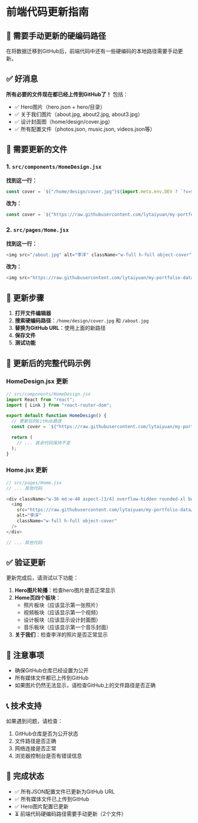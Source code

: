 # 前端代码更新指南

## 🎯 需要手动更新的硬编码路径

在将数据迁移到GitHub后，前端代码中还有一些硬编码的本地路径需要手动更新。

## ✅ 好消息

**所有必要的文件现在都已经上传到GitHub了！** 包括：
- ✅ Hero图片（hero.json + hero/目录）
- ✅ 关于我们图片（about.jpg, about2.jpg, about3.jpg）
- ✅ 设计封面图（home/design/cover.jpg）
- ✅ 所有配置文件（photos.json, music.json, videos.json等）

## 📁 需要更新的文件

### 1. `src/components/HomeDesign.jsx`

**找到这一行：**
```javascript
const cover = `${"/home/design/cover.jpg"}${import.meta.env.DEV ? `?v=${Date.now()}` : ""}`;
```

**改为：**
```javascript
const cover = `${"https://raw.githubusercontent.com/lytaiyuan/my-portfolio-data/main/home/design/cover.jpg"}${import.meta.env.DEV ? `?v=${Date.now()}` : ""}`;
```

### 2. `src/pages/Home.jsx`

**找到这一行：**
```javascript
<img src="/about.jpg" alt="李洋" className="w-full h-full object-cover" />
```

**改为：**
```javascript
<img src="https://raw.githubusercontent.com/lytaiyuan/my-portfolio-data/main/about.jpg" alt="李洋" className="w-full h-full object-cover" />
```

## 🔧 更新步骤

1. **打开文件编辑器**
2. **搜索硬编码路径**：`/home/design/cover.jpg` 和 `/about.jpg`
3. **替换为GitHub URL**：使用上面的新路径
4. **保存文件**
5. **测试功能**

## 📝 更新后的完整代码示例

### HomeDesign.jsx 更新
```javascript
// src/components/HomeDesign.jsx
import React from "react";
import { Link } from "react-router-dom";

export default function HomeDesign() {
  // 更新后的GitHub路径
  const cover = `${"https://raw.githubusercontent.com/lytaiyuan/my-portfolio-data/main/home/design/cover.jpg"}${import.meta.env.DEV ? `?v=${Date.now()}` : ""}`;

  return (
    // ... 其余代码保持不变
  );
}
```

### Home.jsx 更新
```javascript
// src/pages/Home.jsx
// ... 其他代码

<div className="w-36 md:w-40 aspect-[3/4] overflow-hidden rounded-xl border border-neutral-800 bg-neutral-900">
  <img 
    src="https://raw.githubusercontent.com/lytaiyuan/my-portfolio-data/main/about.jpg" 
    alt="李洋" 
    className="w-full h-full object-cover" 
  />
</div>

// ... 其他代码
```

## ✅ 验证更新

更新完成后，请测试以下功能：

1. **Hero图片轮播**：检查hero图片是否正常显示
2. **Home页四个板块**：
   - 照片板块（应该显示第一张照片）
   - 视频板块（应该显示第一个视频）
   - 设计板块（应该显示设计封面图）
   - 音乐板块（应该显示第一个音乐封面）
3. **关于我们**：检查李洋的照片是否正常显示

## 🚨 注意事项

- 确保GitHub仓库已经设置为公开
- 所有媒体文件都已上传到GitHub
- 如果图片仍然无法显示，请检查GitHub上的文件路径是否正确

## 📞 技术支持

如果遇到问题，请检查：
1. GitHub仓库是否为公开状态
2. 文件路径是否正确
3. 网络连接是否正常
4. 浏览器控制台是否有错误信息

## 🎉 完成状态

- ✅ 所有JSON配置文件已更新为GitHub URL
- ✅ 所有媒体文件已上传到GitHub
- ✅ Hero图片配置已更新
- ⏳ 前端代码硬编码路径需要手动更新（2个文件）
